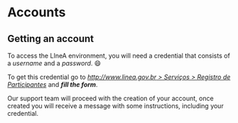 # Accounts

## Getting an account

To access the LIneA environment, you will need a credential that consists of a _username_ and a _password_. :smile:

To get this credential go to _[http://www.linea.gov.br > Serviços > Registro de Participantes](http://www.linea.gov.br)_ and **_fill the form_**.

Our support team will proceed with the creation of your account, once created you will receive a message with some instructions, including your credential.
